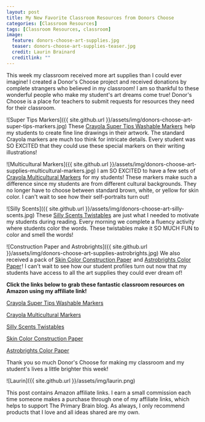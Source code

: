 ```yaml
---
layout: post
title: My New Favorite Classroom Resources from Donors Choose
categories: [Classroom Resources]
tags: [Classroom Resources, classroom]
image:
  feature: donors-choose-art-supplies.jpg
  teaser: donors-choose-art-supplies-teaser.jpg
  credit: Laurin Brainard
  creditlink: ""
---
```

This week my classroom received more art supplies than I could ever imagine! I created a Donor's Choose project and received donations by complete strangers who believed in my classroom! I am so thankful to these wonderful people who make my student's art dreams come true! Donor's Choose is a place for teachers to submit requests for resources they need for their classroom. 

![Super Tips Markers]({{ site.github.url }}/assets/img/donors-choose-art-super-tips-markers.jpg)
These <a target="_blank" href="https://www.amazon.com/gp/product/B004ILW1OU/ref=as_li_tl?ie=UTF8&camp=1789&creative=9325&creativeASIN=B004ILW1OU&linkCode=as2&tag=theprimarybra-20&linkId=dbb669ab510277392ab8904019d35373">Crayola Super Tips Washable Markers</a><img src="//ir-na.amazon-adsystem.com/e/ir?t=theprimarybra-20&l=am2&o=1&a=B004ILW1OU" width="1" height="1" border="0" alt="" style="border:none !important; margin:0px !important;" /> help my students to create fine line drawings in their artwork. The standard Crayola markers are much too think for intricate details. Every student was SO EXCITED that they could use these special markers on their writing illustrations!

![Multicultural Markers]({{ site.github.url }}/assets/img/donors-choose-art-supplies-multicultural-markers.jpg)
I am SO EXCITED to have a few sets of <a target="_blank" href="https://www.amazon.com/gp/product/B000F8V2GS/ref=as_li_tl?ie=UTF8&camp=1789&creative=9325&creativeASIN=B000F8V2GS&linkCode=as2&tag=theprimarybra-20&linkId=66a8137992d42e07a86dad7ac64aa1be">Crayola Multicultural Markers</a><img src="//ir-na.amazon-adsystem.com/e/ir?t=theprimarybra-20&l=am2&o=1&a=B000F8V2GS" width="1" height="1" border="0" alt="" style="border:none !important; margin:0px !important;" /> for my students! These markers make such a difference since my students are from different cultural backgrounds. They no longer have to choose between standard brown, white, or yellow for skin color. I can't wait to see how their self-portraits turn out! 

![Silly Scents]({{ site.github.url }}/assets/img/donors-choose-art-silly-scents.jpg)
These <a target="_blank" href="https://www.amazon.com/gp/product/B071NB2BV3/ref=as_li_tl?ie=UTF8&camp=1789&creative=9325&creativeASIN=B071NB2BV3&linkCode=as2&tag=theprimarybra-20&linkId=1545a8c6cbd49c849e8ce7eaf0231289">Silly Scents Twistables</a><img src="//ir-na.amazon-adsystem.com/e/ir?t=theprimarybra-20&l=am2&o=1&a=B071NB2BV3" width="1" height="1" border="0" alt="" style="border:none !important; margin:0px !important;" /> are just what I needed to motivate my students during reading. Every morning we complete a fluency activity where students color the words. These twistables make it SO MUCH FUN to color and smell the words! 

![Construction Paper and Astrobrights]({{ site.github.url }}/assets/img/donors-choose-art-supplies-astrobrights.jpg)
We also received a pack of <a target="_blank" href="https://www.amazon.com/gp/product/B00008XPD9/ref=as_li_tl?ie=UTF8&camp=1789&creative=9325&creativeASIN=B00008XPD9&linkCode=as2&tag=theprimarybra-20&linkId=51b5e73bef56a1a62a8ccc5a91169f35">Skin Color Construction Paper</a><img src="//ir-na.amazon-adsystem.com/e/ir?t=theprimarybra-20&l=am2&o=1&a=B00008XPD9" width="1" height="1" border="0" alt="" style="border:none !important; margin:0px !important;" /> and <a target="_blank" href="https://www.amazon.com/gp/product/B01GUUARV0/ref=as_li_tl?ie=UTF8&camp=1789&creative=9325&creativeASIN=B01GUUARV0&linkCode=as2&tag=theprimarybra-20&linkId=33a7ac4271d22d5c4639ee3079ec10ac">Astrobrights Color Paper</a><img src="//ir-na.amazon-adsystem.com/e/ir?t=theprimarybra-20&l=am2&o=1&a=B01GUUARV0" width="1" height="1" border="0" alt="" style="border:none !important; margin:0px !important;" />! I can't wait to see how our student profiles turn out now that my students have access to all the art supplies they could ever dream of!

**Click the links below to grab these fantastic classroom resources on Amazon using my affiliate link!**

<a target="_blank" href="https://www.amazon.com/gp/product/B004ILW1OU/ref=as_li_tl?ie=UTF8&camp=1789&creative=9325&creativeASIN=B004ILW1OU&linkCode=as2&tag=theprimarybra-20&linkId=dbb669ab510277392ab8904019d35373">Crayola Super Tips Washable Markers</a><img src="//ir-na.amazon-adsystem.com/e/ir?t=theprimarybra-20&l=am2&o=1&a=B004ILW1OU" width="1" height="1" border="0" alt="" style="border:none !important; margin:0px !important;" />

<a target="_blank" href="https://www.amazon.com/gp/product/B000F8V2GS/ref=as_li_tl?ie=UTF8&camp=1789&creative=9325&creativeASIN=B000F8V2GS&linkCode=as2&tag=theprimarybra-20&linkId=66a8137992d42e07a86dad7ac64aa1be">Crayola Multicultural Markers</a><img src="//ir-na.amazon-adsystem.com/e/ir?t=theprimarybra-20&l=am2&o=1&a=B000F8V2GS" width="1" height="1" border="0" alt="" style="border:none !important; margin:0px !important;" />

<a target="_blank" href="https://www.amazon.com/gp/product/B071NB2BV3/ref=as_li_tl?ie=UTF8&camp=1789&creative=9325&creativeASIN=B071NB2BV3&linkCode=as2&tag=theprimarybra-20&linkId=1545a8c6cbd49c849e8ce7eaf0231289">Silly Scents Twistables</a><img src="//ir-na.amazon-adsystem.com/e/ir?t=theprimarybra-20&l=am2&o=1&a=B071NB2BV3" width="1" height="1" border="0" alt="" style="border:none !important; margin:0px !important;" />

<a target="_blank" href="https://www.amazon.com/gp/product/B00008XPD9/ref=as_li_tl?ie=UTF8&camp=1789&creative=9325&creativeASIN=B00008XPD9&linkCode=as2&tag=theprimarybra-20&linkId=51b5e73bef56a1a62a8ccc5a91169f35">Skin Color Construction Paper</a><img src="//ir-na.amazon-adsystem.com/e/ir?t=theprimarybra-20&l=am2&o=1&a=B00008XPD9" width="1" height="1" border="0" alt="" style="border:none !important; margin:0px !important;" />

<a target="_blank" href="https://www.amazon.com/gp/product/B01GUUARV0/ref=as_li_tl?ie=UTF8&camp=1789&creative=9325&creativeASIN=B01GUUARV0&linkCode=as2&tag=theprimarybra-20&linkId=33a7ac4271d22d5c4639ee3079ec10ac">Astrobrights Color Paper</a><img src="//ir-na.amazon-adsystem.com/e/ir?t=theprimarybra-20&l=am2&o=1&a=B01GUUARV0" width="1" height="1" border="0" alt="" style="border:none !important; margin:0px !important;" />

Thank you so much Donor's Choose for making my classroom and my student's lives a little brighter this week!

![Laurin]({{ site.github.url }}/assets/img/laurin.png)

This post contains Amazon affiliate links. I earn a small commission each time someone makes a purchase through one of my affiliate links, which helps to support The Primary Brain blog. As always, I only recommend products that I love and all ideas shared are my own. 